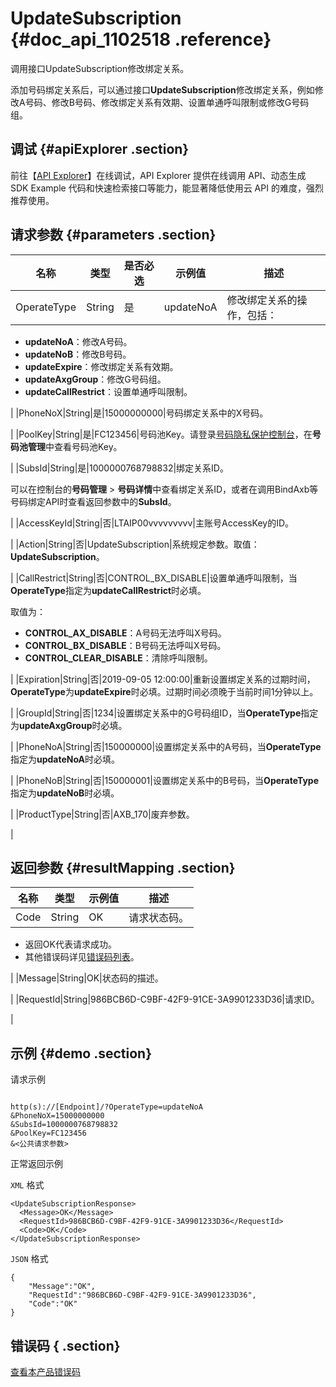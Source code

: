 # UpdateSubscription {#doc_api_1102518 .reference}

调用接口UpdateSubscription修改绑定关系。

添加号码绑定关系后，可以通过接口**UpdateSubscription**修改绑定关系，例如修改A号码、修改B号码、修改绑定关系有效期、设置单通呼叫限制或修改G号码组。

## 调试 {#apiExplorer .section}

前往【[API Explorer](https://api.aliyun.com/#product=Dyplsapi&api=UpdateSubscription)】在线调试，API Explorer 提供在线调用 API、动态生成 SDK Example 代码和快速检索接口等能力，能显著降低使用云 API 的难度，强烈推荐使用。

## 请求参数 {#parameters .section}

|名称|类型|是否必选|示例值|描述|
|--|--|----|---|--|
|OperateType|String|是|updateNoA|修改绑定关系的操作，包括：

 -   **updateNoA**：修改A号码。
-   **updateNoB**：修改B号码。
-   **updateExpire**：修改绑定关系有效期。
-   **updateAxgGroup**：修改G号码组。
-   **updateCallRestrict**：设置单通呼叫限制。

 |
|PhoneNoX|String|是|15000000000|号码绑定关系中的X号码。

 |
|PoolKey|String|是|FC123456|号码池Key。请登录[号码隐私保护控制台](https://dypls.console.aliyun.com/dypls.htm#/account)，在**号码池管理**中查看号码池Key。

 |
|SubsId|String|是|1000000768798832|绑定关系ID。

 可以在控制台的**号码管理** \> **号码详情**中查看绑定关系ID，或者在调用BindAxb等号码绑定API时查看返回参数中的**SubsId**。

 |
|AccessKeyId|String|否|LTAIP00vvvvvvvvv|主账号AccessKey的ID。

 |
|Action|String|否|UpdateSubscription|系统规定参数。取值：**UpdateSubscription**。

 |
|CallRestrict|String|否|CONTROL\_BX\_DISABLE|设置单通呼叫限制，当**OperateType**指定为**updateCallRestrict**时必填。

 取值为：

 -   **CONTROL\_AX\_DISABLE**：A号码无法呼叫X号码。
-   **CONTROL\_BX\_DISABLE**：B号码无法呼叫X号码。
-   **CONTROL\_CLEAR\_DISABLE**：清除呼叫限制。

 |
|Expiration|String|否|2019-09-05 12:00:00|重新设置绑定关系的过期时间，**OperateType**为**updateExpire**时必填。过期时间必须晚于当前时间1分钟以上。

 |
|GroupId|String|否|1234|设置绑定关系中的G号码组ID，当**OperateType**指定为**updateAxgGroup**时必填。

 |
|PhoneNoA|String|否|150000000|设置绑定关系中的A号码，当**OperateType**指定为**updateNoA**时必填。

 |
|PhoneNoB|String|否|150000001|设置绑定关系中的B号码，当**OperateType**指定为**updateNoB**时必填。

 |
|ProductType|String|否|AXB\_170|废弃参数。

 |

## 返回参数 {#resultMapping .section}

|名称|类型|示例值|描述|
|--|--|---|--|
|Code|String|OK|请求状态码。

 -   返回OK代表请求成功。
-   其他错误码详见[错误码列表](~~109196~~)。

 |
|Message|String|OK|状态码的描述。

 |
|RequestId|String|986BCB6D-C9BF-42F9-91CE-3A9901233D36|请求ID。

 |

## 示例 {#demo .section}

请求示例

``` {#request_demo}

http(s)://[Endpoint]/?OperateType=updateNoA
&PhoneNoX=15000000000
&SubsId=1000000768798832
&PoolKey=FC123456
&<公共请求参数>

```

正常返回示例

`XML` 格式

``` {#xml_return_success_demo}
<UpdateSubscriptionResponse>
  <Message>OK</Message>
  <RequestId>986BCB6D-C9BF-42F9-91CE-3A9901233D36</RequestId>
  <Code>OK</Code>
</UpdateSubscriptionResponse>

```

`JSON` 格式

``` {#json_return_success_demo}
{
	"Message":"OK",
	"RequestId":"986BCB6D-C9BF-42F9-91CE-3A9901233D36",
	"Code":"OK"
}
```

## 错误码 { .section}

[查看本产品错误码](https://error-center.aliyun.com/status/product/Dyplsapi)

